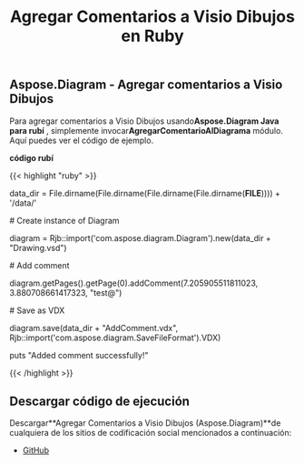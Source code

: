 ﻿---
title: Agregar Comentarios a Visio Dibujos en Ruby
type: docs
weight: 40
url: /es/java/add-comments-to-visio-drawings-in-ruby/
---
## **Aspose.Diagram - Agregar comentarios a Visio Dibujos**
 Para agregar comentarios a Visio Dibujos usando**Aspose.Diagram Java para rubí** , simplemente invocar**AgregarComentarioAlDiagrama** módulo. Aquí puedes ver el código de ejemplo.

**código rubí**

{{< highlight "ruby" >}}

 data_dir = File.dirname(File.dirname(File.dirname(File.dirname(__FILE__)))) + '/data/'

\# Create instance of Diagram

diagram = Rjb::import('com.aspose.diagram.Diagram').new(data_dir + "Drawing.vsd")

\# Add comment

diagram.getPages().getPage(0).addComment(7.205905511811023, 3.880708661417323, "test@")

\# Save as VDX

diagram.save(data_dir + "AddComment.vdx", Rjb::import('com.aspose.diagram.SaveFileFormat').VDX)

puts "Added comment successfully!"

{{< /highlight >}}
## **Descargar código de ejecución**
 Descargar**Agregar Comentarios a Visio Dibujos (Aspose.Diagram)**de cualquiera de los sitios de codificación social mencionados a continuación:

- [GitHub](https://github.com/asposediagram/Aspose.Diagram-for-Java/blob/master/Plugins/Aspose_Diagram_Java_for_Ruby/lib/asposediagramjava/Diagrams/addcommenttodiagram.rb)
